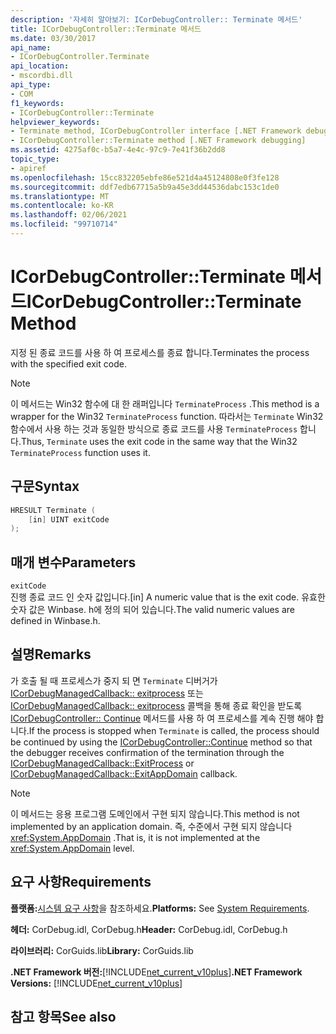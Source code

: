 ```yaml
---
description: '자세히 알아보기: ICorDebugController:: Terminate 메서드'
title: ICorDebugController::Terminate 메서드
ms.date: 03/30/2017
api_name:
- ICorDebugController.Terminate
api_location:
- mscordbi.dll
api_type:
- COM
f1_keywords:
- ICorDebugController::Terminate
helpviewer_keywords:
- Terminate method, ICorDebugController interface [.NET Framework debugging]
- ICorDebugController::Terminate method [.NET Framework debugging]
ms.assetid: 4275af0c-b5a7-4e4c-97c9-7e41f36b2dd8
topic_type:
- apiref
ms.openlocfilehash: 15cc832205ebfe86e521d4a45124808e0f3fe128
ms.sourcegitcommit: ddf7edb67715a5b9a45e3dd44536dabc153c1de0
ms.translationtype: MT
ms.contentlocale: ko-KR
ms.lasthandoff: 02/06/2021
ms.locfileid: "99710714"
---
```

# <a name="icordebugcontrollerterminate-method"></a><span data-ttu-id="a54c9-103">ICorDebugController::Terminate 메서드</span><span class="sxs-lookup"><span data-stu-id="a54c9-103">ICorDebugController::Terminate Method</span></span>

<span data-ttu-id="a54c9-104">지정 된 종료 코드를 사용 하 여 프로세스를 종료 합니다.</span><span class="sxs-lookup"><span data-stu-id="a54c9-104">Terminates the process with the specified exit code.</span></span>  
  
> [!NOTE]
> <span data-ttu-id="a54c9-105">이 메서드는 Win32 함수에 대 한 래퍼입니다 `TerminateProcess` .</span><span class="sxs-lookup"><span data-stu-id="a54c9-105">This method is a wrapper for the Win32 `TerminateProcess` function.</span></span> <span data-ttu-id="a54c9-106">따라서는 `Terminate` Win32 함수에서 사용 하는 것과 동일한 방식으로 종료 코드를 사용 `TerminateProcess` 합니다.</span><span class="sxs-lookup"><span data-stu-id="a54c9-106">Thus, `Terminate` uses the exit code in the same way that the Win32 `TerminateProcess` function uses it.</span></span>  
  
## <a name="syntax"></a><span data-ttu-id="a54c9-107">구문</span><span class="sxs-lookup"><span data-stu-id="a54c9-107">Syntax</span></span>  
  
```cpp  
HRESULT Terminate (  
    [in] UINT exitCode  
);  
```  
  
## <a name="parameters"></a><span data-ttu-id="a54c9-108">매개 변수</span><span class="sxs-lookup"><span data-stu-id="a54c9-108">Parameters</span></span>  

 `exitCode`  
 <span data-ttu-id="a54c9-109">진행 종료 코드 인 숫자 값입니다.</span><span class="sxs-lookup"><span data-stu-id="a54c9-109">[in] A numeric value that is the exit code.</span></span> <span data-ttu-id="a54c9-110">유효한 숫자 값은 Winbase. h에 정의 되어 있습니다.</span><span class="sxs-lookup"><span data-stu-id="a54c9-110">The valid numeric values are defined in Winbase.h.</span></span>  
  
## <a name="remarks"></a><span data-ttu-id="a54c9-111">설명</span><span class="sxs-lookup"><span data-stu-id="a54c9-111">Remarks</span></span>  

 <span data-ttu-id="a54c9-112">가 호출 될 때 프로세스가 중지 되 면 `Terminate` 디버거가 [ICorDebugManagedCallback:: exitprocess](icordebugmanagedcallback-exitprocess-method.md) 또는 [ICorDebugManagedCallback:: exitprocess](icordebugmanagedcallback-exitappdomain-method.md) 콜백을 통해 종료 확인을 받도록 [ICorDebugController:: Continue](icordebugcontroller-continue-method.md) 메서드를 사용 하 여 프로세스를 계속 진행 해야 합니다.</span><span class="sxs-lookup"><span data-stu-id="a54c9-112">If the process is stopped when `Terminate` is called, the process should be continued by using the [ICorDebugController::Continue](icordebugcontroller-continue-method.md) method so that the debugger receives confirmation of the termination through the [ICorDebugManagedCallback::ExitProcess](icordebugmanagedcallback-exitprocess-method.md) or [ICorDebugManagedCallback::ExitAppDomain](icordebugmanagedcallback-exitappdomain-method.md) callback.</span></span>  
  
> [!NOTE]
> <span data-ttu-id="a54c9-113">이 메서드는 응용 프로그램 도메인에서 구현 되지 않습니다.</span><span class="sxs-lookup"><span data-stu-id="a54c9-113">This method is not implemented by an application domain.</span></span> <span data-ttu-id="a54c9-114">즉, 수준에서 구현 되지 않습니다 <xref:System.AppDomain> .</span><span class="sxs-lookup"><span data-stu-id="a54c9-114">That is, it is not implemented at the <xref:System.AppDomain> level.</span></span>  
  
## <a name="requirements"></a><span data-ttu-id="a54c9-115">요구 사항</span><span class="sxs-lookup"><span data-stu-id="a54c9-115">Requirements</span></span>  

 <span data-ttu-id="a54c9-116">**플랫폼:**[시스템 요구 사항](../../get-started/system-requirements.md)을 참조하세요.</span><span class="sxs-lookup"><span data-stu-id="a54c9-116">**Platforms:** See [System Requirements](../../get-started/system-requirements.md).</span></span>  
  
 <span data-ttu-id="a54c9-117">**헤더:** CorDebug.idl, CorDebug.h</span><span class="sxs-lookup"><span data-stu-id="a54c9-117">**Header:** CorDebug.idl, CorDebug.h</span></span>  
  
 <span data-ttu-id="a54c9-118">**라이브러리:** CorGuids.lib</span><span class="sxs-lookup"><span data-stu-id="a54c9-118">**Library:** CorGuids.lib</span></span>  
  
 <span data-ttu-id="a54c9-119">**.NET Framework 버전:**[!INCLUDE[net_current_v10plus](../../../../includes/net-current-v10plus-md.md)]</span><span class="sxs-lookup"><span data-stu-id="a54c9-119">**.NET Framework Versions:** [!INCLUDE[net_current_v10plus](../../../../includes/net-current-v10plus-md.md)]</span></span>  
  
## <a name="see-also"></a><span data-ttu-id="a54c9-120">참고 항목</span><span class="sxs-lookup"><span data-stu-id="a54c9-120">See also</span></span>

